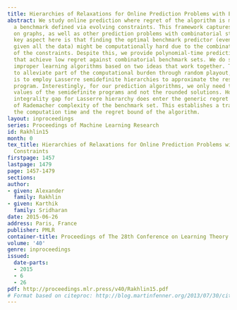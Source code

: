 ```yaml
---
title: Hierarchies of Relaxations for Online Prediction Problems with Evolving Constraints
abstract: We study online prediction where regret of the algorithm is measured against
  a benchmark defined via evolving constraints. This framework captures online prediction
  on graphs, as well as other prediction problems with combinatorial structure. A
  key aspect here is that finding the optimal benchmark predictor (even in hindsight,
  given all the data) might be computationally hard due to the combinatorial nature
  of the constraints. Despite this, we provide polynomial-time prediction algorithms
  that achieve low regret against combinatorial benchmark sets. We do so by building
  improper learning algorithms based on two ideas that work together. The first is
  to alleviate part of the computational burden through random playout, and the second
  is to employ Lasserre semidefinite hierarchies to approximate the resulting integer
  program. Interestingly, for our prediction algorithms, we only need to compute the
  values of the semidefinite programs and not the rounded solutions. However, the
  integrality gap for Lasserre hierarchy does enter the generic regret bound in terms
  of Rademacher complexity of the benchmark set. This establishes a trade-off between
  the computation time and the regret bound of the algorithm.
layout: inproceedings
series: Proceedings of Machine Learning Research
id: Rakhlin15
month: 0
tex_title: Hierarchies of Relaxations for Online Prediction Problems with Evolving
  Constraints
firstpage: 1457
lastpage: 1479
page: 1457-1479
sections: 
author:
- given: Alexander
  family: Rakhlin
- given: Karthik
  family: Sridharan
date: 2015-06-26
address: Paris, France
publisher: PMLR
container-title: Proceedings of The 28th Conference on Learning Theory
volume: '40'
genre: inproceedings
issued:
  date-parts:
  - 2015
  - 6
  - 26
pdf: http://proceedings.mlr.press/v40/Rakhlin15.pdf
# Format based on citeproc: http://blog.martinfenner.org/2013/07/30/citeproc-yaml-for-bibliographies/
---
```

